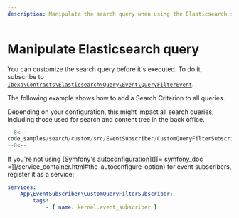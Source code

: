 ```yaml
---
description: Manipulate the search query when using the Elasticsearch search engine.
---
```


# Manipulate Elasticsearch query

You can customize the search query before it's executed.
To do it, subscribe to [`Ibexa\Contracts\Elasticsearch\Query\Event\QueryFilterEvent`](/api/php_api/php_api_reference/classes/Ibexa-Contracts-Elasticsearch-Query-Event-QueryFilterEvent.html).

The following example shows how to add a Search Criterion to all queries.

Depending on your configuration, this might impact all search queries, including those used for search and content tree in the back office.

``` php hl_lines="34"
--8<--
code_samples/search/custom/src/EventSubscriber/CustomQueryFilterSubscriber.php
--8<--
```

If you're not using [Symfony's autoconfiguration]([[= symfony_doc =]]/service_container.html#the-autoconfigure-option)
for event subscribers, register it as a service:

``` yaml
services:
    App\EventSubscriber\CustomQueryFilterSubscriber:
        tags:
            - { name: kernel.event_subscriber }
```
